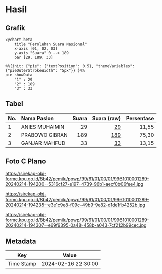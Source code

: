 # Hasil

## Grafik

```mermaid
xychart-beta
    title "Perolehan Suara Nasional"
    x-axis [01, 02, 03]
    y-axis "Suara" 0 --> 189
    bar [29, 189, 33]
```

```mermaid
%%{init: {"pie": {"textPosition": 0.5}, "themeVariables": {"pieOuterStrokeWidth": "5px"}} }%%
pie showData
    "1" : 29
    "2" : 189
    "3" : 33
```

## Tabel

| No. | Nama Paslon    | Suara | Suara (raw) | Persentase |
|:--- |:-------------- | -----:| -----------:| ----------:|
| 1   | ANIES MUHAIMIN | 29    | [29][p-1]   | 11,55      |
| 2   | PRABOWO GIBRAN | 189   | [189][p-2]  | 75,30      |
| 3   | GANJAR MAHFUD  | 33    | [33][p-3]   | 13,15      |


[p-1]: https://github.com/gigit-pemilu/pemilu-2024/blob/main/pilpres/hitung-suara/sub/99-luar-negeri/sub/61-kota-kinabalu-malaysia/sub/01-kota-kinabalu-malaysia/sub/0001-kota-kinabalu-malaysia/sub/289-ksk-278/sub/paslon-1.txt
[p-2]: https://github.com/gigit-pemilu/pemilu-2024/blob/main/pilpres/hitung-suara/sub/99-luar-negeri/sub/61-kota-kinabalu-malaysia/sub/01-kota-kinabalu-malaysia/sub/0001-kota-kinabalu-malaysia/sub/289-ksk-278/sub/paslon-2.txt
[p-3]: https://github.com/gigit-pemilu/pemilu-2024/blob/main/pilpres/hitung-suara/sub/99-luar-negeri/sub/61-kota-kinabalu-malaysia/sub/01-kota-kinabalu-malaysia/sub/0001-kota-kinabalu-malaysia/sub/289-ksk-278/sub/paslon-3.txt

## Foto C Plano

https://sirekap-obj-formc.kpu.go.id/8b42/pemilu/ppwp/99/61/01/00/01/9961010001289-20240214-194200--5316cf27-e197-4739-96b1-aecf0b06fee4.jpg

https://sirekap-obj-formc.kpu.go.id/8b42/pemilu/ppwp/99/61/01/00/01/9961010001289-20240214-194235--e3e1c9e8-f09c-49b9-9e82-d1de1fb4252b.jpg

https://sirekap-obj-formc.kpu.go.id/8b42/pemilu/ppwp/99/61/01/00/01/9961010001289-20240214-194307--e69f9395-0a48-458b-a043-7cf212b99cec.jpg


## Metadata

| Key        | Value               |
| ---------- | ------------------- |
| Time Stamp | 2024-02-16 22:30:00 |



